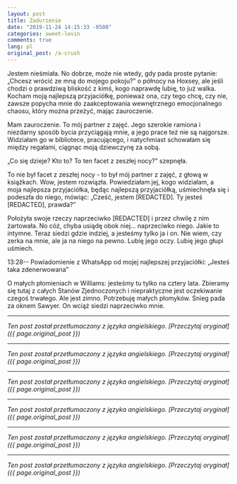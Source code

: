```yaml
---
layout: post
title: Zadurzenie
date: "2019-11-24 14:15:33 -0500"
categories: sweet-lovin
comments: true
lang: pl
original_post: /a-crush
---
```




Jestem nieśmiała. No dobrze, może nie wtedy, gdy pada proste pytanie: „Chcesz wrócić ze mną do mojego pokoju?” o północy na Hoxsey, ale jeśli chodzi o prawdziwą bliskość z kimś, kogo naprawdę lubię, to już walka. Kocham moją najlepszą przyjaciółkę, ponieważ ona, czy tego chcę, czy nie, zawsze popycha mnie do zaakceptowania wewnętrznego emocjonalnego chaosu, który można przeżyć, mając zauroczenie.

Mam zauroczenie. To mój partner z zajęć. Jego szerokie ramiona i niezdarny sposób bycia przyciągają mnie, a jego prace też nie są najgorsze. <!-- more -->Widziałam go w bibliotece, pracującego, i natychmiast schowałam się między regałami, ciągnąc moją dziewczynę za sobą.

„Co się dzieje? Kto to? To ten facet z zeszłej nocy?” szepnęła.

To nie był facet z zeszłej nocy - to był mój partner z zajęć, z głową w książkach. Wow, jestem rozwiązła. Powiedziałam jej, kogo widziałam, a moja najlepsza przyjaciółka, będąc najlepszą przyjaciółką, uśmiechnęła się i podeszła do niego, mówiąc: „Cześć, jestem [REDACTED]. Ty jesteś [REDACTED], prawda?”

Położyła swoje rzeczy naprzeciwko [REDACTED] i przez chwilę z nim żartowała. No cóż, chyba usiądę obok niej... naprzeciwko niego. Jakie to intymne. Teraz siedzi gdzie indziej, a jesteśmy tylko ja i on. Nie wiem, czy zerka na mnie, ale ja na niego na pewno. Lubię jego oczy. Lubię jego głupi uśmiech.

13:28-- Powiadomienie z WhatsApp od mojej najlepszej przyjaciółki: „Jesteś taka zdenerwowana”

O małych płomieniach w Williams: jesteśmy tu tylko na cztery lata. Zbieramy się tutaj z całych Stanów Zjednoczonych i niepraktyczne jest oczekiwanie czegoś trwałego. Ale jest zimno. Potrzebuję małych płomyków. Śnieg pada za oknem Sawyer. On wciąż siedzi naprzeciwko mnie.

---

*Ten post został przetłumaczony z języka angielskiego. [Przeczytaj oryginał]({{ page.original_post }})*

---

*Ten post został przetłumaczony z języka angielskiego. [Przeczytaj oryginał]({{ page.original_post }})*

---

*Ten post został przetłumaczony z języka angielskiego. [Przeczytaj oryginał]({{ page.original_post }})*

---

*Ten post został przetłumaczony z języka angielskiego. [Przeczytaj oryginał]({{ page.original_post }})*

---

*Ten post został przetłumaczony z języka angielskiego. [Przeczytaj oryginał]({{ page.original_post }})*

---

*Ten post został przetłumaczony z języka angielskiego. [Przeczytaj oryginał]({{ page.original_post }})*